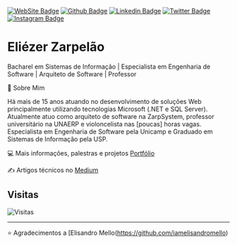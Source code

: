 [![WebSite Badge](https://img.shields.io/badge/-Website-C13584?style=flat-square&labelColor=C13584&logo=linux&logoColor=white&link=https://www.eliezerzarpelao.eti.bt)](https://www.eliezerzarpelao.eti.br/)
[![Github Badge](https://img.shields.io/badge/-Github-000?style=flat-square&logo=Github&logoColor=white&link=https://github.com/elizarp)](https://github.com/elizarp)
[![Linkedin Badge](https://img.shields.io/badge/-LinkedIn-blue?style=flat-square&logo=Linkedin&logoColor=white&link=https://www.linkedin.com/in/eliezerzarpelao/)](https://www.linkedin.com/in/eliezerzarpelao/)
[![Twitter Badge](https://img.shields.io/badge/-Twitter-1ca0f1?style=flat-square&labelColor=1ca0f1&logo=twitter&logoColor=white&link=https://twitter.com/eliezerzarpelao)](https://twitter.com/eliezerzarpelao)
[![Instagram Badge](https://img.shields.io/badge/-Instagram-C13584?style=flat-square&labelColor=C13584&logo=instagram&logoColor=white&link=https://www.instagram.com/eliezerzarpelao/)](https://www.instagram.com/eliezerzarpelao/)

# Eliézer Zarpelão

Bacharel em Sistemas de Informação | Especialista em Engenharia de Software | Arquiteto de Software | Professor

💬 Sobre Mim 

Há mais de 15 anos atuando no desenvolvimento de soluções Web principalmente utilizando tecnologias Microsoft (.NET e SQL Server). Atualmente atuo como arquiteto de software na ZarpSystem, professor universitário na UNAERP e violoncelista nas [poucas] horas vagas. Especialista em Engenharia de Software pela Unicamp e Graduado em Sistemas de Informação pela USP. 

:computer: Mais informações, palestras e projetos [Portfólio](http://eliezerzarpelao.eti.br)

:writing_hand:  Artigos técnicos no [Medium](https://medium.com/@eliezer.zarpelao)

## Visitas

![Visitas](https://visitor-badge.glitch.me/badge?page_id=elizarp.elizarp)

---
⭐️ Agradecimentos a [Elisandro Mello(https://github.com/iamelisandromello)
